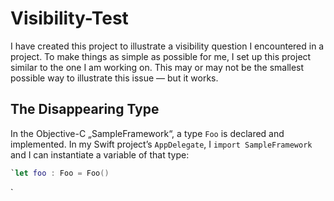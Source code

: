 # Visibility-Test

I have created this project to illustrate a visibility question I encountered in a project. To make things as simple as possible for me, I set up this project similar to the one I am working on.
This may or may not be the smallest possible way to illustrate this issue — but it works.

## The Disappearing Type
In the Objective-C „SampleFramework“, a type `Foo` is declared and implemented.
In my Swift project’s `AppDelegate`, I ``import SampleFramework`` and I can instantiate a variable of that type:
```Swift
`let foo : Foo = Foo()
```
`
